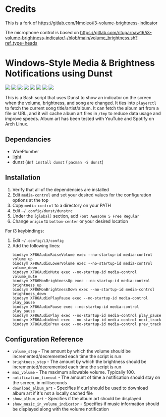 # Credits
This is a fork of https://gitlab.com/Nmoleo/i3-volume-brightness-indicator

The microphone control is based on https://gitlab.com/rituparnaw16/i3-volume-brightness-indicator/-/blob/main/volume_brightness.sh?ref_type=heads

# Windows-Style Media & Brightness Notifications using Dunst

![](images/1.png)
![](images/4.png)
![](images/2.png)
![](images/5.png)
![](images/6.png)
![](images/7.png)
![](images/3.png)
![](images/8.png)

This is a Bash script that uses Dunst to show an indicator on the screen when the volume, brightness, and song are changed. It ties into `playerctl` to fetch the current song title/artist/album. It can fetch the album art from a file or URL, and it will cache album art files in `/tmp` to reduce data usage and improve speeds. Album art has been tested with YouTube and Spotify on Arch Linux.

## Dependancies

* WirePlumber
* [light](https://archlinux.org/packages/extra/x86_64/light/)
* dunst (`dnf install dunst` / `pacman -S dunst`)

## Installation

1. Verify that all of the dependencies are installed
2. Edit `media-control` and set your desired values for the configuration options at the top
3. Copy `media-control` to a directory on your PATH
4. Edit `~/.config/dunst/dunstrc`
5. Under the `[global]` section, add `Font Awesome 5 Free Regular`
6. Change `origin` to `bottom-center` or your desired location

For i3 keybindings:
1. Edit `~/.config/i3/config`
2. Add the following lines:
    ```
    bindsym XF86AudioRaiseVolume exec --no-startup-id media-control volume_up
    bindsym XF86AudioLowerVolume exec --no-startup-id media-control volume_down
    bindsym XF86AudioMute exec --no-startup-id media-control volume_mute
    bindsym XF86MonBrightnessUp exec --no-startup-id media-control brightness_up
    bindsym XF86MonBrightnessDown exec --no-startup-id media-control brightness_down
    bindsym XF86AudioPlayPause exec --no-startup-id media-control play_pause
    bindsym XF86AudioPause exec --no-startup-id media-control play_pause
    bindsym XF86AudioPlay exec --no-startup-id media-control play_pause
    bindsym XF86AudioNext exec --no-startup-id media-control next_track
    bindsym XF86AudioPrev exec --no-startup-id media-control prev_track
    ```

## Configuration Reference

- `volume_step` - The amount by which the volume should be incremented/decremented each time the script is run
- `brightness_step` - The amount by which the brightness should be incremented/decremented each time the script is run
- `max_volume` - The maximum allowable volume. Typically 100.
- `notification_timeout` - The amount of time a notification should stay on the screen, in milliseconds
- `download_album_art` - Specifies if curl should be used to download album art if it's not a locally cached file
- `show_album_art` - Specifies if the album art should be displayed
- `show_music_in_volume_indicator` - Specifies if music information should be displayed along with the volume notification
